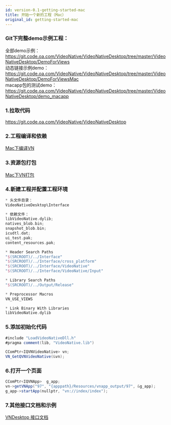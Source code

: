 ```yaml
---
id: version-0.1-getting-started-mac
title: 开始一个新的工程（Mac）
original_id: getting-started-mac
---
```


### Git下完整demo示例工程：   
全部demo示例：   
https://git.code.oa.com/VideoNative/VideoNativeDesktop/tree/master/VideoNativeDesktop/DemoForViews   
动态链接示例demo：   
https://git.code.oa.com/VideoNative/VideoNativeDesktop/tree/master/VideoNativeDesktop/DemoForViewsMac   
macapp包的测试demo：   
https://git.code.oa.com/VideoNative/VideoNativeDesktop/tree/master/VideoNativeDesktop/demo_macapp    

### 1.拉取代码

https://git.code.oa.com/VideoNative/VideoNativeDesktop   

### 2.工程编译和依赖

[Mac下编译VN](desktop/vn-build)   

### 3.资源包打包

[Mac下VN打包](desktop/vn-package)

### 4.新建工程并配置工程环境

```groovy
* 头文件目录：   
VideoNativeDesktop\Interface   

* 依赖文件：   
libVideoNative.dylib;   
natives_blob.bin;   
snapshot_blob.bin;   
icudtl.dat;   
ui_test.pak;   
content_resources.pak;   

* Header Search Paths   
"$(SRCROOT)/../Interface"   
"$(SRCROOT)/../Interface/cross_platform"   
"$(SRCROOT)/../Interface/VideoNative"   
"$(SRCROOT)/../Interface/VideoNative/Input"   

* Library Search Paths   
"$(SRCROOT)/../Output/Release"   

* Preprocessor Macros   
VN_USE_VIEWS    

* Link Binary With Libraries   
libVideoNative.dylib   
```

### 5.添加初始化代码

```groovy
#include "LoadVideoNativeDll.h"
#pragma comment(lib, "VideoNative.lib")

CComPtr<IQVNVideoNative> vn;
VN_GetQVNVideoNative(&vn);
```

### 6.打开一个页面

```groovy
CComPtr<IQVNApp>  g_app;
vn->getVNApp("97", "{apppath}/Resources/vnapp_output/97", &g_app);
g_app->startApp(nullptr, "vn://index/index");
```

### 7.其他接口文档和示例

[VNDesktop 接口文档](desktop/vn-interface)